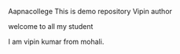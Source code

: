  Aapnacollege
This is demo repository
Vipin author
<p>welcome to all my student</p>
<p>I am vipin kumar from mohali.</p>
